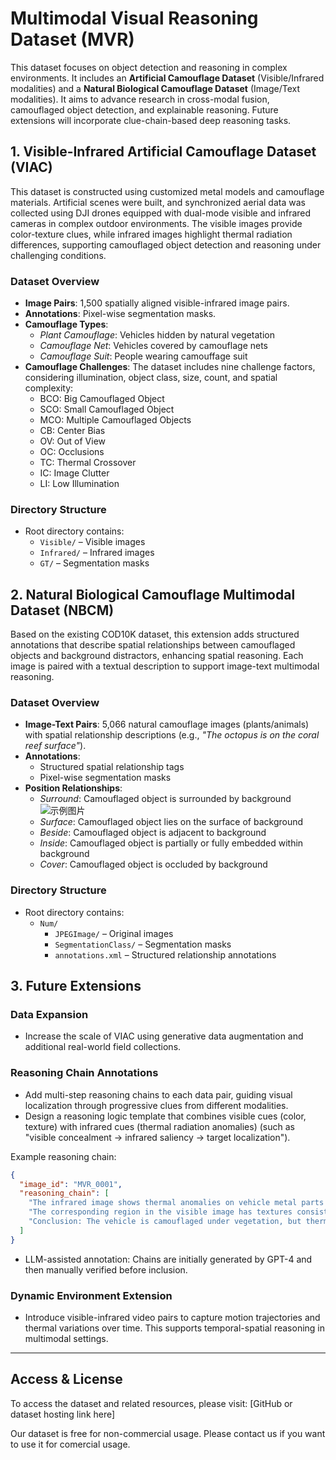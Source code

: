 # Multimodal Visual Reasoning Dataset (MVR)

This dataset focuses on object detection and reasoning in complex environments. It includes an **Artificial Camouflage Dataset** (Visible/Infrared modalities) and a **Natural Biological Camouflage Dataset** (Image/Text modalities). It aims to advance research in cross-modal fusion, camouflaged object detection, and explainable reasoning. Future extensions will incorporate clue-chain-based deep reasoning tasks.

## 1. Visible-Infrared Artificial Camouflage Dataset (VIAC)

This dataset is constructed using customized metal models and camouflage materials. Artificial scenes were built, and synchronized aerial data was collected using DJI drones equipped with dual-mode visible and infrared cameras in complex outdoor environments. The visible images provide color-texture clues, while infrared images highlight thermal radiation differences, supporting camouflaged object detection and reasoning under challenging conditions.

### Dataset Overview

- **Image Pairs**: 1,500 spatially aligned visible-infrared image pairs.
- **Annotations**: Pixel-wise segmentation masks.
- **Camouflage Types**:  
  - *Plant Camouflage*: Vehicles hidden by natural vegetation  
  - *Camouflage Net*: Vehicles covered by camouflage nets  
  - *Camouflage Suit*: People wearing camouffage suit
- **Camouflage Challenges**: The dataset includes nine challenge factors, considering illumination, object class, size, count, and spatial complexity:
  - BCO: Big Camouflaged Object
  - SCO: Small Camouflaged Object
  - MCO: Multiple Camouflaged Objects
  - CB: Center Bias
  - OV: Out of View
  - OC: Occlusions
  - TC: Thermal Crossover
  - IC: Image Clutter
  - LI: Low Illumination

### Directory Structure

- Root directory contains:
  - `Visible/` – Visible images  
  - `Infrared/` – Infrared images  
  - `GT/` – Segmentation masks  

## 2. Natural Biological Camouflage Multimodal Dataset (NBCM)

Based on the existing COD10K dataset, this extension adds structured annotations that describe spatial relationships between camouflaged objects and background distractors, enhancing spatial reasoning. Each image is paired with a textual description to support image-text multimodal reasoning.

### Dataset Overview

- **Image-Text Pairs**: 5,066 natural camouflage images (plants/animals) with spatial relationship descriptions (e.g., *"The octopus is on the coral reef surface"*).
- **Annotations**:  
  - Structured spatial relationship tags  
  - Pixel-wise segmentation masks
- **Position Relationships**:
  - *Surround*: Camouflaged object is surrounded by background
  ![示例图片](surround.png)
  - *Surface*: Camouflaged object lies on the surface of background
  - *Beside*: Camouflaged object is adjacent to background
  - *Inside*: Camouflaged object is partially or fully embedded within background
  - *Cover*: Camouflaged object is occluded by background

### Directory Structure

- Root directory contains:
  - `Num/`
    - `JPEGImage/` – Original images  
    - `SegmentationClass/` – Segmentation masks  
    - `annotations.xml` – Structured relationship annotations  

## 3. Future Extensions

### Data Expansion

- Increase the scale of VIAC using generative data augmentation and additional real-world field collections.

### Reasoning Chain Annotations

- Add multi-step reasoning chains to each data pair, guiding visual localization through progressive clues from different modalities.
- Design a reasoning logic template that combines visible cues (color, texture) with infrared cues (thermal radiation anomalies) (such as "visible concealment → infrared saliency → target localization").

Example reasoning chain:
```json
{
  "image_id": "MVR_0001",
  "reasoning_chain": [
    "The infrared image shows thermal anomalies on vehicle metal parts (thermal clue).",
    "The corresponding region in the visible image has textures consistent with vegetation (visual camouflage).",
    "Conclusion: The vehicle is camouflaged under vegetation, but thermal signals from exposed metal parts are visible."
  ]
}
```

- LLM-assisted annotation: Chains are initially generated by GPT-4 and then manually verified before inclusion.

### Dynamic Environment Extension

- Introduce visible-infrared video pairs to capture motion trajectories and thermal variations over time. This supports temporal-spatial reasoning in multimodal settings.

---

## Access & License

To access the dataset and related resources, please visit: [GitHub or dataset hosting link here]

Our dataset is free for non-commercial usage. Please contact us if you want to use it for comercial usage.
